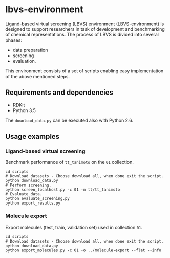 # lbvs-environment
Ligand-based virtual screening (LBVS) environment (LBVS-environment) is 
designed to support researchers in task of development and benchmarking of 
chemical representations. The process of LBVS is divided into several phases: 
* data preparation
* screening 
* evaluation.

This environment consists of a set of scripts enabling easy implementation 
of the above mentioned steps.

## Requirements and dependencies
* RDKit
* Python 3.5

The `download_data.py` can be executed also with Python 2.6. 

## Usage examples 

### Ligand-based virtual screening
Benchmark performance of `tt_tanimoto` on the `01` collection.  

```
cd scripts
# Download datasets - Choose download all, when done exit the script.
python download_data.py
# Perform screening.
python screen_localhost.py -c 01 -m tt/tt_tanimoto
# Evaluate data.
python evaluate_screening.py
python export_results.py
```

### Molecule export
Export molecules (test, train, validation set) used in collection `01`.

```
cd scripts
# Download datasets - Choose download all, when done exit the script.
python download_data.py
python export_molecules.py -c 01 -o ../molecule-export --flat --info
```
